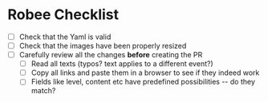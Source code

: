 # Robee Checklist

- [ ] Check that the Yaml is valid
- [ ] Check that the images have been properly resized
- [ ] Carefully review all the changes **before** creating the PR
   - [ ] Read all texts (typos? text applies to a different event?)
   - [ ] Copy all links and paste them in a browser to see if they indeed work
   - [ ] Fields like level, content etc have predefined possibilities -- do they match?
